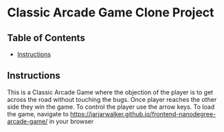 # Classic Arcade Game Clone Project

## Table of Contents

- [Instructions](#instructions)

## Instructions

This is a Classic Arcade Game where the objection of the player is to get across the road without touching the bugs. Once player reaches the other side they win the game. To control the player use the arrow keys. To load the game, navigate to https://jarjarwalker.github.io/frontend-nanodegree-arcade-game/ in your browser
